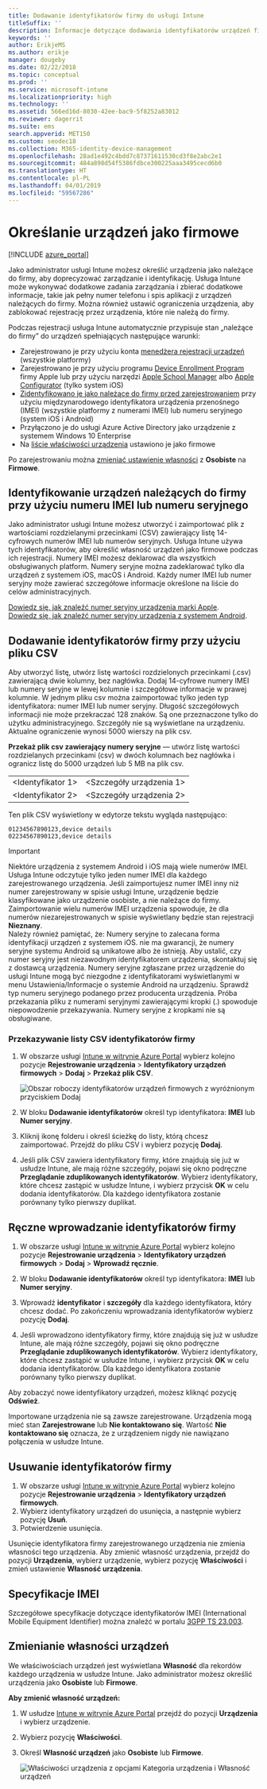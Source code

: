 ```yaml
---
title: Dodawanie identyfikatorów firmy do usługi Intune
titleSuffix: ''
description: Informacje dotyczące dodawania identyfikatorów urządzeń firmowych (metody rejestracji, numerów IMEI i numerów seryjnych) do usługi Microsoft Intune.
keywords: ''
author: ErikjeMS
ms.author: erikje
manager: dougeby
ms.date: 02/22/2018
ms.topic: conceptual
ms.prod: ''
ms.service: microsoft-intune
ms.localizationpriority: high
ms.technology: ''
ms.assetid: 566ed16d-8030-42ee-bac9-5f8252a83012
ms.reviewer: dagerrit
ms.suite: ems
search.appverid: MET150
ms.custom: seodec18
ms.collection: M365-identity-device-management
ms.openlocfilehash: 28ad1e492c4bdd7c87371611530cd3f8e2abc2e1
ms.sourcegitcommit: 484a898d54f5386fdbce300225aaa3495cecd6b0
ms.translationtype: HT
ms.contentlocale: pl-PL
ms.lasthandoff: 04/01/2019
ms.locfileid: "59567286"
---
```

# <a name="identify-devices-as-corporate-owned"></a>Określanie urządzeń jako firmowe

[!INCLUDE [azure_portal](./includes/azure_portal.md)]

Jako administrator usługi Intune możesz określić urządzenia jako należące do firmy, aby doprecyzować zarządzanie i identyfikację. Usługa Intune może wykonywać dodatkowe zadania zarządzania i zbierać dodatkowe informacje, takie jak pełny numer telefonu i spis aplikacji z urządzeń należących do firmy. Można również ustawić ograniczenia urządzenia, aby zablokować rejestrację przez urządzenia, które nie należą do firmy.

Podczas rejestracji usługa Intune automatycznie przypisuje stan „należące do firmy” do urządzeń spełniających następujące warunki:

- Zarejestrowano je przy użyciu konta [menedżera rejestracji urządzeń](device-enrollment-manager-enroll.md) (wszystkie platformy)
- Zarejestrowano je przy użyciu programu [Device Enrollment Program](device-enrollment-program-enroll-ios.md) firmy Apple lub przy użyciu narzędzi [Apple School Manager](apple-school-manager-set-up-ios.md) albo [Apple Configurator](apple-configurator-enroll-ios.md) (tylko system iOS)
- [Zidentyfikowano je jako należące do firmy przed zarejestrowaniem](#identify-corporate-owned-devices-with-imei-or-serial-number) przy użyciu międzynarodowego identyfikatora urządzenia przenośnego (IMEI) (wszystkie platformy z numerami IMEI) lub numeru seryjnego (system iOS i Android)
- Przyłączono je do usługi Azure Active Directory jako urządzenie z systemem Windows 10 Enterprise
- Na [liście właściwości urządzenia](#change-device-ownership) ustawiono je jako firmowe

Po zarejestrowaniu można [zmieniać ustawienie własności](#change-device-ownership) z **Osobiste** na **Firmowe**.

## <a name="identify-corporate-owned-devices-with-imei-or-serial-number"></a>Identyfikowanie urządzeń należących do firmy przy użyciu numeru IMEI lub numeru seryjnego

Jako administrator usługi Intune możesz utworzyć i zaimportować plik z wartościami rozdzielanymi przecinkami (CSV) zawierający listę 14-cyfrowych numerów IMEI lub numerów seryjnych. Usługa Intune używa tych identyfikatorów, aby określić własność urządzeń jako firmowe podczas ich rejestracji. Numery IMEI możesz deklarować dla wszystkich obsługiwanych platform. Numery seryjne można zadeklarować tylko dla urządzeń z systemem iOS, macOS i Android. Każdy numer IMEI lub numer seryjny może zawierać szczegółowe informacje określone na liście do celów administracyjnych.

<!-- When you upload serial numbers for corporate-owned iOS devices, they must be paired with a corporate enrollment profile. Devices must then be enrolled using either Apple’s device enrollment program (DEP) or Apple Configurator to have them appear as corporate-owned. -->

[Dowiedz się, jak znaleźć numer seryjny urządzenia marki Apple](https://support.apple.com/HT204308).<br>
[Dowiedz się, jak znaleźć numer seryjny urządzenia z systemem Android](https://support.google.com/store/answer/3333000).

## <a name="add-corporate-identifiers-by-using-a-csv-file"></a>Dodawanie identyfikatorów firmy przy użyciu pliku CSV
Aby utworzyć listę, utwórz listę wartości rozdzielonych przecinkami (.csv) zawierającą dwie kolumny, bez nagłówka. Dodaj 14-cyfrowe numery IMEI lub numery seryjne w lewej kolumnie i szczegółowe informacje w prawej kolumnie. W jednym pliku csv można zaimportować tylko jeden typ identyfikatora: numer IMEI lub numer seryjny. Długość szczegółowych informacji nie może przekraczać 128 znaków. Są one przeznaczone tylko do użytku administracyjnego. Szczegóły nie są wyświetlane na urządzeniu. Aktualne ograniczenie wynosi 5000 wierszy na plik csv.

**Przekaż plik csv zawierający numery seryjne** — utwórz listę wartości rozdzielanych przecinkami (csv) w dwóch kolumnach bez nagłówka i ogranicz listę do 5000 urządzeń lub 5 MB na plik csv.

|||
|-|-|
|&lt;Identyfikator 1&gt;|&lt;Szczegóły urządzenia 1&gt;|
|&lt;Identyfikator 2&gt;|&lt;Szczegóły urządzenia 2&gt;|

Ten plik CSV wyświetlony w edytorze tekstu wygląda następująco:

```
01234567890123,device details
02234567890123,device details
```

> [!IMPORTANT]
> Niektóre urządzenia z systemem Android i iOS mają wiele numerów IMEI. Usługa Intune odczytuje tylko jeden numer IMEI dla każdego zarejestrowanego urządzenia. Jeśli zaimportujesz numer IMEI inny niż numer zarejestrowany w spisie usługi Intune, urządzenie będzie klasyfikowane jako urządzenie osobiste, a nie należące do firmy. Zaimportowanie wielu numerów IMEI urządzenia spowoduje, że dla numerów niezarejestrowanych w spisie wyświetlany będzie stan rejestracji **Nieznany**.<br>
>Należy również pamiętać, że: Numery seryjne to zalecana forma identyfikacji urządzeń z systemem iOS.
>nie ma gwarancji, że numery seryjne systemu Android są unikatowe albo że istnieją. Aby ustalić, czy numer seryjny jest niezawodnym identyfikatorem urządzenia, skontaktuj się z dostawcą urządzenia.
>Numery seryjne zgłaszane przez urządzenie do usługi Intune mogą być niezgodne z identyfikatorami wyświetlanymi w menu Ustawienia/Informacje o systemie Android na urządzeniu. Sprawdź typ numeru seryjnego podanego przez producenta urządzenia.
>Próba przekazania pliku z numerami seryjnymi zawierającymi kropki (.) spowoduje niepowodzenie przekazywania. Numery seryjne z kropkami nie są obsługiwane.

### <a name="upload-a-csv-list-of-corporate-identifiers"></a>Przekazywanie listy CSV identyfikatorów firmy

1. W obszarze usługi [Intune w witrynie Azure Portal](https://portal.azure.com) wybierz kolejno pozycje **Rejestrowanie urządzenia** > **Identyfikatory urządzeń firmowych** > **Dodaj** > **Przekaż plik CSV**.

   ![Obszar roboczy identyfikatorów urządzeń firmowych z wyróżnionym przyciskiem Dodaj](./media/add-corp-id.png)

2. W bloku **Dodawanie identyfikatorów** określ typ identyfikatora: **IMEI** lub **Numer seryjny**.

3. Kliknij ikonę folderu i określ ścieżkę do listy, którą chcesz zaimportować. Przejdź do pliku CSV i wybierz pozycję **Dodaj**. 

4. Jeśli plik CSV zawiera identyfikatory firmy, które znajdują się już w usłudze Intune, ale mają różne szczegóły, pojawi się okno podręczne **Przeglądanie zduplikowanych identyfikatorów**. Wybierz identyfikatory, które chcesz zastąpić w usłudze Intune, i wybierz przycisk **OK** w celu dodania identyfikatorów. Dla każdego identyfikatora zostanie porównany tylko pierwszy duplikat.

## <a name="manually-enter-corporate-identifiers"></a>Ręczne wprowadzanie identyfikatorów firmy

1. W obszarze usługi [Intune w witrynie Azure Portal](https://portal.azure.com) wybierz kolejno pozycje **Rejestrowanie urządzenia** > **Identyfikatory urządzeń firmowych** > **Dodaj** > **Wprowadź ręcznie**.

2. W bloku **Dodawanie identyfikatorów** określ typ identyfikatora: **IMEI** lub **Numer seryjny**.

3. Wprowadź **identyfikator** i **szczegóły** dla każdego identyfikatora, który chcesz dodać. Po zakończeniu wprowadzania identyfikatorów wybierz pozycję **Dodaj**.

5. Jeśli wprowadzono identyfikatory firmy, które znajdują się już w usłudze Intune, ale mają różne szczegóły, pojawi się okno podręczne **Przeglądanie zduplikowanych identyfikatorów**. Wybierz identyfikatory, które chcesz zastąpić w usłudze Intune, i wybierz przycisk **OK** w celu dodania identyfikatorów. Dla każdego identyfikatora zostanie porównany tylko pierwszy duplikat.

Aby zobaczyć nowe identyfikatory urządzeń, możesz kliknąć pozycję **Odśwież**.

Importowane urządzenia nie są zawsze zarejestrowane. Urządzenia mogą mieć stan **Zarejestrowane** lub **Nie kontaktowano się**. Wartość **Nie kontaktowano się** oznacza, że z urządzeniem nigdy nie nawiązano połączenia w usłudze Intune.

## <a name="delete-corporate-identifiers"></a>Usuwanie identyfikatorów firmy

1. W obszarze usługi [Intune w witrynie Azure Portal](https://portal.azure.com) wybierz kolejno pozycje **Rejestrowanie urządzenia** > **Identyfikatory urządzeń firmowych**.
2. Wybierz identyfikatory urządzeń do usunięcia, a następnie wybierz pozycję **Usuń**.
3. Potwierdzenie usunięcia.

Usunięcie identyfikatora firmy zarejestrowanego urządzenia nie zmienia własności tego urządzenia. Aby zmienić własność urządzenia, przejdź do pozycji **Urządzenia**, wybierz urządzenie, wybierz pozycję **Właściwości** i zmień ustawienie **Własność urządzenia**.

## <a name="imei-specifications"></a>Specyfikacje IMEI
Szczegółowe specyfikacje dotyczące identyfikatorów IMEI (International Mobile Equipment Identifier) można znaleźć w portalu [3GPP TS 23.003](https://portal.3gpp.org/desktopmodules/Specifications/SpecificationDetails.aspx?specificationId=729).

## <a name="change-device-ownership"></a>Zmienianie własności urządzeń

We właściwościach urządzeń jest wyświetlana **Własność** dla rekordów każdego urządzenia w usłudze Intune. Jako administrator możesz określić urządzenia jako **Osobiste** lub **Firmowe**.

**Aby zmienić własność urządzeń:**
1. W usłudze [Intune w witrynie Azure Portal](https://portal.azure.com) przejdź do pozycji **Urządzenia** i wybierz urządzenie.
2. Wybierz pozycję **Właściwości**.
3. Określ **Własność urządzeń** jako **Osobiste** lub **Firmowe**.

   ![Właściwości urządzenia z opcjami Kategoria urządzenia i Własność urządzeń](./media/device-properties.png)
